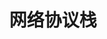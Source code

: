 ---
title: "网络协议栈"
menu:
  main:
    identifier: "linux-net"
    parent: "linux"
    name: "网络协议栈"
    weight: 3
---